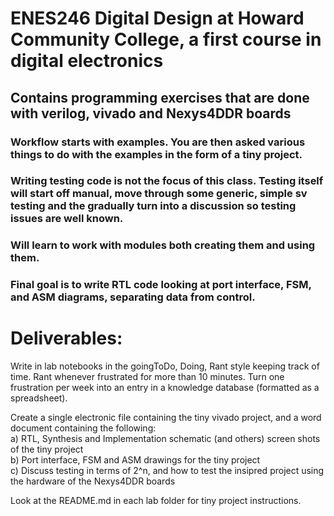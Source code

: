 # ENES246 Digital Design at Howard Community College, a first course in digital electronics

## Contains programming exercises that are done with verilog, vivado and Nexys4DDR boards
### Workflow starts with examples. You are then asked various things to do with the examples in the form of a tiny project. 
### Writing testing code is not the focus of this class. Testing itself will start off manual, move through some generic, simple sv testing and the gradually turn into a discussion so testing issues are well known. 
### Will learn to work with modules both creating them and using them.  
### Final goal is to write RTL code looking at port interface, FSM, and ASM diagrams, separating data from control.  

# Deliverables:   
Write in lab notebooks in the goingToDo, Doing, Rant style keeping track of time. Rant whenever frustrated for more than 10 minutes. Turn one frustration per week into an entry in a knowledge database (formatted as a spreadsheet).   

Create a single electronic file containing the tiny vivado project, and a word document containing the following:  
a) RTL, Synthesis and Implementation schematic (and others) screen shots of the tiny project  
b) Port interface, FSM and ASM drawings for the tiny project   
c) Discuss testing in terms of 2^n, and how to test the insipred project using the hardware of the Nexys4DDR boards   
  
Look at the README.md in each lab folder for tiny project instructions.




 
